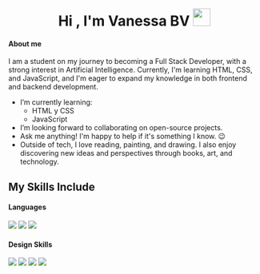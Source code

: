 <h1 align="center">Hi , I'm Vanessa BV <img src="https://media.giphy.com/media/hvRJCLFzcasrR4ia7z/giphy.gif" width="35"></h1>

<h4>About me</h4>

I am a student on my journey to becoming a Full Stack Developer, with a strong interest in Artificial Intelligence. Currently, I'm learning HTML, CSS, and JavaScript, and I'm eager to expand my knowledge in both frontend and backend development.

- I’m currently learning:
  - HTML y CSS
  - JavaScript
- I’m looking forward to collaborating on open-source projects.
- Ask me anything! I'm happy to help if it's something I know. 😉
- Outside of tech, I love reading, painting, and drawing. I also enjoy discovering new ideas and perspectives through books, art, and technology.

## My Skills Include

<h4> Languages </h4>
<span> 
  <img src="https://img.shields.io/badge/HTML5-E34F26?style=for-the-badge&logo=html5&logoColor=white">
  <img src="https://img.shields.io/badge/CSS3-1572B6?style=for-the-badge&logo=css3&logoColor=white">
  <img src="https://img.shields.io/badge/JavaScript-F7DF1E?style=for-the-badge&logo=javascript&logoColor=black">
</span>


<h4> Design Skills </h4>
<span> 
  <img src="https://img.shields.io/badge/adobe%20photoshop-%2331A8FF.svg?style=for-the-badge&logo=adobe%20photoshop&logoColor=white">
  <img src="https://img.shields.io/badge/Adobe%20Premiere%20Pro-9999FF.svg?style=for-the-badge&logo=Adobe%20Premiere%20Pro&logoColor=white">
  <img src="https://img.shields.io/badge/affinityphoto-%237E4DD2.svg?style=for-the-badge&logo=affinity-photo&logoColor=white">
  <img src="https://img.shields.io/badge/figma-%23F24E1E.svg?style=for-the-badge&logo=figma&logoColor=white">
</span>
